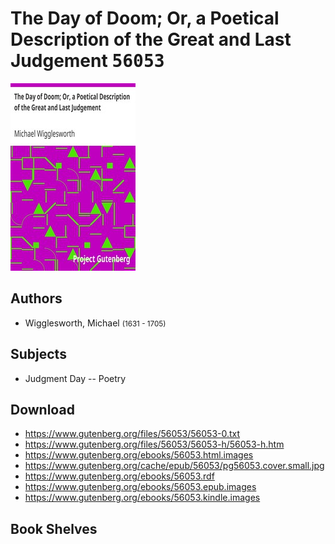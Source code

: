 # The Day of Doom; Or, a Poetical Description of the Great and Last Judgement <kbd>56053</kbd>

![](./cover.medium.jpg "")

## Authors


 - Wigglesworth, Michael <small>(1631 - 1705)</small>

## Subjects


 - Judgment Day -- Poetry

## Download


 - https://www.gutenberg.org/files/56053/56053-0.txt
 - https://www.gutenberg.org/files/56053/56053-h/56053-h.htm
 - https://www.gutenberg.org/ebooks/56053.html.images
 - https://www.gutenberg.org/cache/epub/56053/pg56053.cover.small.jpg
 - https://www.gutenberg.org/ebooks/56053.rdf
 - https://www.gutenberg.org/ebooks/56053.epub.images
 - https://www.gutenberg.org/ebooks/56053.kindle.images

## Book Shelves


